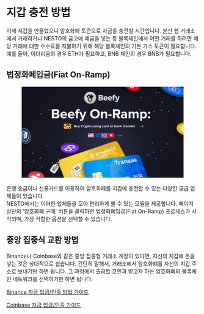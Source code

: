 # 지갑 충전 방법

이제 지갑을 만들었으니 암호화폐 토큰으로 자금을 충전할 시간입니다. 분산 웹 거래소에서 거래하거나 NESTO의 금고에 예금을 넣는 등 블록체인에서 어떤 거래를 하려면 해당 거래에 대한 수수료를 지불하기 위해 해당 블록체인의 기본 가스 토큰이 필요합니다.\
예를 들어, 이더리움의 경우 ETH가 필요하고, BNB 체인의 경우 BNB가 필요합니다.

## 법정화폐입금(Fiat On-Ramp)

<figure><img src="../../.gitbook/assets/image.png" alt=""><figcaption></figcaption></figure>

은행 송금이나 신용카드를 이용하여 암호화폐를 지갑에 충전할 수 있는 다양한 공급 업체들이 있습니다.\
NESTO에서는 이러한 업체들을 모아 편리하게 볼 수 있는 모듈을 제공합니다. 페이지 상단의 '암호화폐 구매' 버튼을 클릭하면 법정화폐입금(Fiat On-Ramp) 프로세스가 시작되며, 가장 적합한 옵션을 선택할 수 있습니다.

## 중앙 집중식 교환 방법

Binance나 Coinbase와 같은 중앙 집중형 거래소 계정이 있다면, 자신의 지갑에 돈을 넣는 것은 상대적으로 쉽습니다. 간단히 말해서, 거래소에서 암호화폐를 자신의 지갑 주소로 보내기만 하면 됩니다. 그 과정에서 출금할 코인과 받고자 하는 암호화폐의 블록체인 네트워크를 선택하기만 하면 됩니다.

[Binance 자금 입금/인출 방법 가이드](https://www.binance.com/en/support/faq/how-do-i-deposit-withdraw-cryptocurrency-on-binance-85a1c394ac1d489fb0bfac0ef2fceafd)

[Coinbase 자금 입금/인출 가이드](https://help.coinbase.com/en/coinbase/trading-and-funding/cryptocurrency-trading-pairs/how-to-send-and-receive-cryptocurrency)
